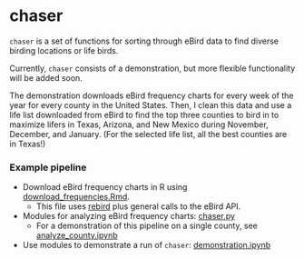 # chaser
`chaser` is a set of functions for sorting through eBird data to find diverse birding locations or life birds.

Currently, `chaser` consists of a demonstration, but more flexible functionality will be added soon. 

The demonstration downloads eBird frequency charts for every week of the year for every county in the United States. Then, I clean this data and use a life list downloaded from eBird to find the top three counties to bird in to maximize lifers in Texas, Arizona, and New Mexico during November, December, and January. (For the selected life list, all the best counties are in Texas!)

### Example pipeline
* Download eBird frequency charts in R using [download_frequencies.Rmd](https://github.com/rhine3/chaser/blob/master/download_freqs.Rmd).
  * This file uses [rebird](https://github.com/ropensci/rebird) plus general calls to the eBird API. 
* Modules for analyzing eBird frequency charts: [chaser.py](https://github.com/rhine3/chaser/blob/master/chaser.py)
  * For a demonstration of this pipeline on a single county, see [analyze_county.ipynb](https://github.com/rhine3/chaser/blob/master/analyze_county.ipynb)
* Use modules to demonstrate a run of `chaser`: [demonstration.ipynb](https://github.com/rhine3/chaser/blob/master/demonstration.ipynb)


